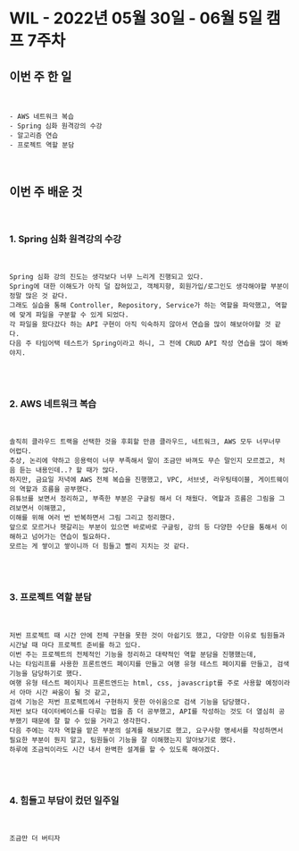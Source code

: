 # WIL - 2022년 05월 30일 - 06월 5일 캠프 7주차


## 이번 주 한 일
<br>

    - AWS 네트워크 복습
    - Spring 심화 원격강의 수강
    - 알고리즘 연습
    - 프로젝트 역할 분담

<br>    

## 이번 주 배운 것
<br>

    
### 1. Spring 심화 원격강의 수강
<br>

    Spring 심화 강의 진도는 생각보다 너무 느리게 진행되고 있다.  
    Spring에 대한 이해도가 아직 덜 잡혀있고, 객체지향, 회원가입/로그인도 생각해야할 부분이 정말 많은 것 같다.  
    그래도 실습을 통해 Controller, Repository, Service가 하는 역할을 파악했고, 역할에 맞게 파일을 구분할 수 있게 되었다.  
    각 파일을 왔다갔다 하는 API 구현이 아직 익숙하지 않아서 연습을 많이 해보아야할 것 같다.  
    다음 주 타임어택 테스트가 Spring이라고 하니, 그 전에 CRUD API 작성 연습을 많이 해봐야지. 

<br>
<br>

### 2. AWS 네트워크 복습
<br>

    솔직히 클라우드 트랙을 선택한 것을 후회할 만큼 클라우드, 네트워크, AWS 모두 너무너무 어렵다.  
    추상, 논리에 약하고 응용력이 너무 부족해서 말이 조금만 바껴도 무슨 말인지 모르겠고, 처음 듣는 내용인데..? 할 때가 많다.  
    하지만, 금요일 저녁에 AWS 전체 복습을 진행했고, VPC, 서브넷, 라우팅테이블, 게이트웨이의 역할과 흐름을 공부했다.  
    유튜브를 보면서 정리하고, 부족한 부분은 구글링 해서 더 채웠다. 역할과 흐름은 그림을 그려보면서 이해했고,  
    이해를 위해 여러 번 반복하면서 그림 그리고 정리했다.  
    앞으로 모르거나 헷갈리는 부분이 있으면 바로바로 구글링, 강의 등 다양한 수단을 통해서 이해하고 넘어가는 연습이 필요하다.  
    모르는 게 쌓이고 쌓이니까 더 힘들고 빨리 지치는 것 같다.  

<br>
<br>


### 3. 프로젝트 역할 분담

<br>

    저번 프로젝트 때 시간 안에 전체 구현을 못한 것이 아쉽기도 했고, 다양한 이유로 팀원들과 시간날 때 마다 프로젝트 준비를 하고 있다.  
    이번 주는 프로젝트의 전체적인 기능을 정리하고 대략적인 역할 분담을 진행했는데,   
    나는 타임리프를 사용한 프론트엔드 페이지를 만들고 여행 유형 테스트 페이지를 만들고, 검색 기능을 담당하기로 했다.  
    여행 유형 테스트 페이지나 프론트엔드는 html, css, javascript를 주로 사용할 예정이라서 아마 시간 싸움이 될 것 같고,  
    검색 기능은 저번 프로젝트에서 구현하지 못한 아쉬움으로 검색 기능을 담당했다.  
    저번 보다 데이터베이스를 다루는 법을 좀 더 공부했고, API를 작성하는 것도 더 열심히 공부했기 때문에 잘 할 수 있을 거라고 생각한다.  
    다음 주에는 각자 역할을 맡은 부분의 설계를 해보기로 했고, 요구사항 명세서를 작성하면서 필요한 부분이 뭔지 알고, 팀원들이 기능을 잘 이해했는지 알아보기로 했다.  
    하루에 조금씩이라도 시간 내서 완벽한 설계를 할 수 있도록 해야겠다.  
     
<br>
<br>


### 4. 힘들고 부담이 컸던 일주일

<br>

    조금만 더 버티자
     
<br>
<br>
